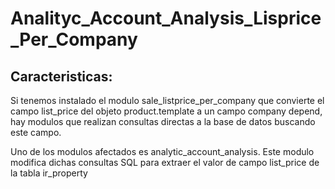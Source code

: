 Analityc_Account_Analysis_Lisprice_Per_Company
=============================================


Caracteristicas:
---------------------------------

Si tenemos instalado el modulo sale_listprice_per_company que convierte el 
campo list_price del objeto product.template a un campo company depend, hay 
modulos que realizan consultas directas a la base de datos buscando este campo.

Uno de los modulos afectados es analytic_account_analysis.
Este modulo modifica dichas consultas SQL para extraer el valor de campo 
list_price de la tabla ir_property
